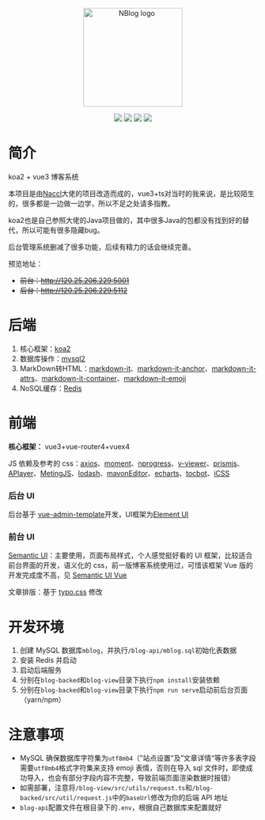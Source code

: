 <p align="center">
	<a href="https://naccl.top/" target="_blank">
		<img src="./image/favicon.ico" alt="NBlog logo" style="width: 200px; height: 200px">
	</a>
</p>
<p align="center">
	<img src="https://img.shields.io/badge/koa-2.13.4-brightgreen">
	<img src="https://img.shields.io/badge/Vue-3.2.23-brightgreen">
	<img src="https://img.shields.io/badge/license-MIT-blue">
	<img src="https://hits.seeyoufarm.com/api/count/incr/badge.svg?url=https%3A%2F%2Fgithub.com%2FNaccl%2FNBlog&count_bg=%2344CC11&title_bg=%23555555&icon=notist.svg&icon_color=%231296DB&title=hits&edge_flat=false">
</p>

# 简介

koa2 + vue3 博客系统

本项目是由[Naccl](https://github.com/Naccl/NBlog)大佬的项目改造而成的，vue3+ts对当时的我来说，是比较陌生的，很多都是一边做一边学，所以不足之处请多指教。

koa2也是自己参照大佬的Java项目做的，其中很多Java的包都没有找到好的替代，所以可能有很多隐藏bug。

后台管理系统删减了很多功能，后续有精力的话会继续完善。

预览地址：

- ~~前台：http://120.25.206.229:5001~~
- ~~后台：http://120.25.206.229:5112~~

# 后端

1. 核心框架：[koa2](https://koa.bootcss.com/)
2. 数据库操作：[mysql2](https://www.npmjs.com/package/mysql2)
3. MarkDown转HTML：[markdown-it](https://www.npmjs.com/package/markdown-it)、[markdown-it-anchor](https://www.npmjs.com/package/markdown-it-anchor)、[markdown-it-attrs](https://www.npmjs.com/package/markdown-it-attrs)、[markdown-it-container](https://www.npmjs.com/package/markdown-it-container)、[markdown-it-emoji](https://www.npmjs.com/package/markdown-it-emoji)
4. NoSQL缓存：[Redis](https://www.redis.net.cn/)

# 前端

**核心框架：** vue3+vue-router4+vuex4

JS 依赖及参考的 css：[axios](https://github.com/axios/axios)、[moment](https://github.com/moment/moment)、[nprogress](https://github.com/rstacruz/nprogress)、[v-viewer](https://github.com/fengyuanchen/viewerjs)、[prismjs](https://github.com/PrismJS/prism)、[APlayer](https://github.com/DIYgod/APlayer)、[MetingJS](https://github.com/metowolf/MetingJS)、[lodash](https://github.com/lodash/lodash)、[mavonEditor](https://github.com/hinesboy/mavonEditor)、[echarts](https://github.com/apache/echarts)、[tocbot](https://github.com/tscanlin/tocbot)、[iCSS](https://github.com/chokcoco/iCSS)

### 后台 UI

后台基于 [vue-admin-template](https://github.com/PanJiaChen/vue-admin-template)开发，UI框架为[Element UI](https://github.com/ElemeFE/element)

### 前台 UI

[Semantic UI](https://semantic-ui.com/)：主要使用，页面布局样式，个人感觉挺好看的 UI 框架，比较适合前台界面的开发，语义化的 css，前一版博客系统使用过，可惜该框架 Vue 版的开发完成度不高，见 [Semantic UI Vue](https://semantic-ui-vue.github.io/#/)

文章排版：基于 [typo.css](https://github.com/sofish/typo.css) 修改

# 开发环境

1. 创建 MySQL 数据库`mblog`，并执行`/blog-api/mblog.sql`初始化表数据
2. 安装 Redis 并启动
3. 启动后端服务
4. 分别在`blog-backed`和`blog-view`目录下执行`npm install`安装依赖
5. 分别在`blog-backed`和`blog-view`目录下执行`npm run serve`启动前后台页面（yarn/npm）

# 注意事项

- MySQL 确保数据库字符集为`utf8mb4`（”站点设置“及”文章详情“等许多表字段需要`utf8mb4`格式字符集来支持 emoji 表情，否则在导入 sql 文件时，即使成功导入，也会有部分字段内容不完整，导致前端页面渲染数据时报错）
- 如需部署，注意将`/blog-view/src/utils/request.ts`和`/blog-backed/src/util/request.js`中的`baseUrl`修改为你的后端 API 地址
- `blog-api`配置文件在根目录下的`.env`，根据自己数据库来配置就好
